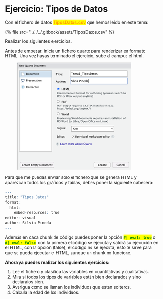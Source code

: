 # Ejercicio: Tipos de Datos

Con el fichero de datos <mark style="color:orange;">**TiposDatos.csv**</mark> que hemos leido en este tema:

{% file src="../../../.gitbook/assets/TiposDatos.csv" %}

Realizar los siguientes ejercicios.

Antes de empezar, inicia un fichero quarto para renderizar en formato HTML. Una vez hayas terminado el ejercicio, sube al campus el html.

<figure><img src="../../../.gitbook/assets/image (231).png" alt="" width="375"><figcaption></figcaption></figure>

Para que me puedas enviar solo el fichero que se genera HTML y aparezcan todos los gráficos y tablas, debes poner la siguiente cabecera:

```r
---
title: "Tipos Datos"
format: 
  html:
    embed-resources: true
editor: visual
author: Silvia Pineda
---
```

Además en cada chunk de código puedes poner la opción <mark style="color:green;">**`#| eval: true`**</mark> o <mark style="color:green;">**`#| eval: false`**</mark>, con la primera el código se ejecuta y saldrá su ejecución en el HTML, con la opción (false), el código no se ejecuta, esto te sirve para que se pueda ejecutar el HTML, aunque un chunk no funcione.

**Ahora ya puedes realizar los siguientes ejercicios:**

1. Lee el fichero y clasifica las variables en cuantitativas y cualitativas.
2. Mira si todos los tipos de variables están bien declarados y sino declaralos bien.&#x20;
3. Averigua como se llaman los individuos que están solteros.
4. Calcula la edad de los individuos.
